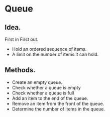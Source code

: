 # Queue

## Idea.
First in First out.
- Hold an ordered sequence of items.
- A limit on the number of items it can hold.

## Methods.
- Create an empty queue.
- Check whether a queue is empty
- Check whether a queue is full
- Add an item to the end of the queue.
- Remove an item from the front of the queue.
- Determine the number of items in the queue.

